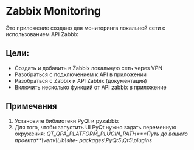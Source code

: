 # Zabbix Monitoring

Это приложение создано для мониторинга локальной сети с использованием
API Zabbix

## Цели:

- Создать и добавить в Zabbix локальную сеть через VPN
- Разобраться с подключением к API в приложении
- Разобраться с Zabbix и API Zabbix (документация)
- Включить несколько функций от API zabbix в приложение

## Примечания

1. Установите библиотеки PyQt и pyzabbix
2. Для того, чтобы запустить UI PyQt нужно задать переменную окружения: 
_QT_QPA_PLATFORM_PLUGIN_PATH=\*\*Путь до вашего проекта\*\*\venv\Lib\site-
packages\PyQt5\Qt5\plugins_